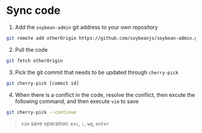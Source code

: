 # Sync code

1. Add the `soybean-admin` git address to your own repository

```bash
git remote add otherOrigin https://github.com/soybeanjs/soybean-admin.git
```

2. Pull the code

```bash
git fetch otherOrigin
```

3. Pick the git commit that needs to be updated through `cherry-pick`

```bash
git cherry-pick [commit id]
```

4. When there is a conflict in the code, resolve the conflict, then excute the following command, and then execute `vim` to save

```bash
git cherry-pick --continue
```

> `vim` save operation: `esc`, `:`, `wq`, `enter`
